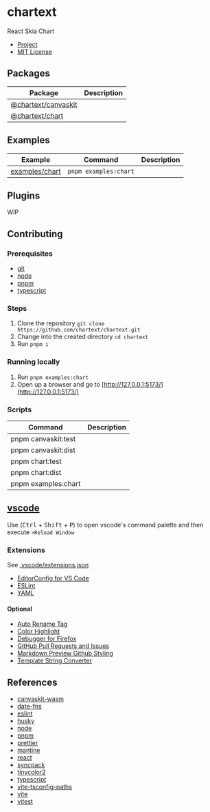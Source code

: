 # chartext

React Skia Chart

- [Project](https://github.com/orgs/chartext/projects/2)
- [MIT License](./LICENSE)

## Packages

| Package | Description |
| - | - |
| [@chartext/canvaskit](./packages/canvaskit/) | |
| [@chartext/chart](./packages/chart/) | |

## Examples

| Example | Command | Description |
| - | - | - |
| [examples/chart](./examples/chart/) | `pnpm examples:chart` |  |

## Plugins

WIP

## Contributing

### Prerequisites

- [git](https://git-scm.com/downloads)
- [node](https://nodejs.org/)
- [pnpm](https://pnpm.io/installation)
- [typescript](https://www.typescriptlang.org/download)

### Steps

1. Clone the repository `git clone https://github.com/chartext/chartext.git`
2. Change into the created directory `cd chartext`
3. Run `pnpm i`

### Running locally

1. Run `pnpm examples:chart`
2. Open up a browser and go to [http://127.0.0.1:5173/](http://127.0.0.1:5173/)

### Scripts

| Command | Description |
| - | - |
| pnpm canvaskit:test | |
| pnpm canvaskit:dist | |
| pnpm chart:test | |
| pnpm chart:dist | |
| pnpm examples:chart | |

## [vscode](https://code.visualstudio.com/)

Use (<kbd>Ctrl</kbd> + <kbd>Shift</kbd> + <kbd>P</kbd>) to open vscode's command palette and then execute `>Reload Window`

### Extensions

See [.vscode/extensions.json](.vscode/extensions.json)
- [EditorConfig for VS Code](https://marketplace.visualstudio.com/items?itemName=EditorConfig.EditorConfig)
- [ESLint](https://marketplace.visualstudio.com/items?itemName=dbaeumer.vscode-eslint)
- [YAML](https://marketplace.visualstudio.com/items?itemName=redhat.vscode-yaml)

#### Optional

- [Auto Rename Tag](https://marketplace.visualstudio.com/items?itemName=formulahendry.auto-rename-tag)
- [Color Highlight](https://marketplace.visualstudio.com/items?itemName=naumovs.color-highlight)
- [Debugger for Firefox](https://marketplace.visualstudio.com/items?itemName=firefox-devtools.vscode-firefox-debug)
- [GitHub Pull Requests and Issues](https://marketplace.visualstudio.com/items?itemName=GitHub.vscode-pull-request-github)
- [Markdown Preview Github Styling](https://marketplace.visualstudio.com/items?itemName=bierner.markdown-preview-github-styles)
- [Template String Converter](https://marketplace.visualstudio.com/items?itemName=meganrogge.template-string-converter)

## References
- [canvaskit-wasm](https://github.com/google/skia/tree/main/modules/canvaskit)
- [date-fns](https://github.com/date-fns/date-fns)
- [eslint](https://github.com/eslint/eslint)
- [husky](https://github.com/typicode/husky)
- [node](https://github.com/nodejs/node)
- [pnpm](https://github.com/pnpm/pnpm)
- [prettier](https://github.com/prettier/prettier)
- [mantine](https://github.com/mantinedev/mantine)
- [react](https://github.com/facebook/react)
- [syncpack](https://github.com/JamieMason/syncpack)
- [tinycolor2](https://github.com/bgrins/TinyColor)
- [typescript](https://github.com/microsoft/TypeScript)
- [vite-tsconfig-paths](https://github.com/aleclarson/vite-tsconfig-paths)
- [vite](https://github.com/vitejs/vite)
- [vitest](https://github.com/vitest-dev/vitest)
